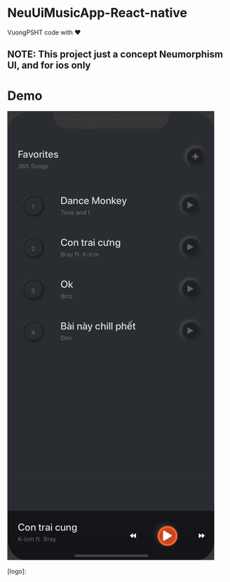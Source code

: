 # NeuUiMusicApp-React-native

VuongPSHT code with ❤️

## NOTE: This project just a concept Neumorphism UI, and for ios only

# Demo
![concept](./docs/concept.gif)

[logo]:

